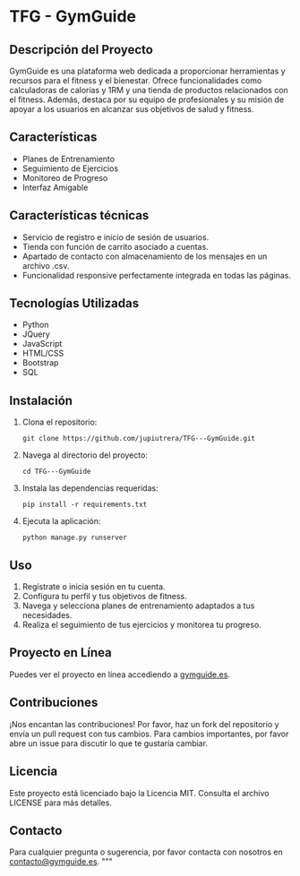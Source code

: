 # TFG - GymGuide

## Descripción del Proyecto

GymGuide es una plataforma web dedicada a proporcionar herramientas y recursos para el fitness y el bienestar. Ofrece funcionalidades como calculadoras de calorías y 1RM y una tienda de productos relacionados con el fitness. Además, destaca por su equipo de profesionales y su misión de apoyar a los usuarios en alcanzar sus objetivos de salud y fitness.

## Características

- Planes de Entrenamiento
- Seguimiento de Ejercicios
- Monitoreo de Progreso
- Interfaz Amigable

## Características técnicas

- Servicio de registro e inicio de sesión de usuarios.
- Tienda con función de carrito asociado a cuentas.
- Apartado de contacto con almacenamiento de los mensajes en un archivo .csv.
- Funcionalidad responsive perfectamente integrada en todas las páginas.

## Tecnologías Utilizadas

- Python
- JQuery
- JavaScript
- HTML/CSS
- Bootstrap
- SQL

## Instalación

1. Clona el repositorio:
    ```
    git clone https://github.com/jupiutrera/TFG---GymGuide.git
    ```
2. Navega al directorio del proyecto:
    ```
    cd TFG---GymGuide
    ```
3. Instala las dependencias requeridas:
    ```
    pip install -r requirements.txt
    ```
4. Ejecuta la aplicación:
    ```
    python manage.py runserver
    ```

## Uso

1. Regístrate o inicia sesión en tu cuenta.
2. Configura tu perfil y tus objetivos de fitness.
3. Navega y selecciona planes de entrenamiento adaptados a tus necesidades.
4. Realiza el seguimiento de tus ejercicios y monitorea tu progreso.

## Proyecto en Línea

Puedes ver el proyecto en línea accediendo a [gymguide.es](https://gymguide.es).

## Contribuciones

¡Nos encantan las contribuciones! Por favor, haz un fork del repositorio y envía un pull request con tus cambios. Para cambios importantes, por favor abre un issue para discutir lo que te gustaría cambiar.

## Licencia

Este proyecto está licenciado bajo la Licencia MIT. Consulta el archivo LICENSE para más detalles.

## Contacto

Para cualquier pregunta o sugerencia, por favor contacta con nosotros en contacto@gymguide.es.
"""

